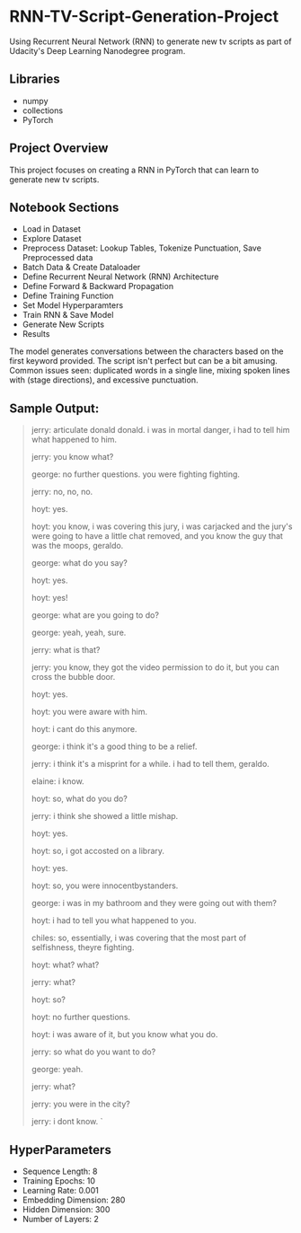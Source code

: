 # RNN-TV-Script-Generation-Project
Using Recurrent Neural Network (RNN)  to generate new tv scripts as part of Udacity's Deep Learning Nanodegree program.

## Libraries
- numpy
- collections
- PyTorch

## Project Overview
This project focuses on creating a RNN in PyTorch that can learn to generate new tv scripts.

## Notebook Sections
- Load in Dataset
- Explore Dataset
- Preprocess Dataset: Lookup Tables, Tokenize Punctuation, Save Preprocessed data
- Batch Data & Create Dataloader
- Define Recurrent Neural Network (RNN) Architecture
- Define Forward & Backward Propagation
- Define Training Function
- Set Model Hyperparamters
- Train RNN & Save Model
- Generate New Scripts
- Results

The model generates conversations between the characters based on the first keyword provided. The script isn't perfect but can be a bit amusing. Common issues seen: duplicated words in a single line, mixing spoken lines with (stage directions), and excessive punctuation.

## Sample Output:

> jerry: articulate donald donald. i was in mortal danger, i had to tell him what happened to him.
> 
> jerry: you know what? 
> 
> george: no further questions. you were fighting fighting.
> 
> jerry: no, no, no.
> 
> hoyt: yes.
> 
> hoyt: you know, i was covering this jury, i was carjacked and the jury's were going to have a little chat removed, and you know the guy that was the moops, geraldo.
> 
> george: what do you say?
> 
> hoyt: yes.
> 
> hoyt: yes!
> 
> george: what are you going to do?
> 
> george: yeah, yeah, sure.
> 
> jerry: what is that?
> 
> jerry: you know, they got the video permission to do it, but you can cross the bubble door.
> 
> hoyt: yes.
> 
> hoyt: you were aware with him.
> 
> hoyt: i cant do this anymore.
> 
> george: i think it's a good thing to be a relief.
> 
> jerry: i think it's a misprint for a while. i had to tell them, geraldo.
> 
> elaine: i know.
> 
> hoyt: so, what do you do?
> 
> jerry: i think she showed a little mishap.
> 
> hoyt: yes.
> 
> hoyt: so, i got accosted on a library.
> 
> hoyt: yes.
> 
> hoyt: so, you were innocentbystanders.
> 
> george: i was in my bathroom and they were going out with them?
> 
> hoyt: i had to tell you what happened to you.
> 
> chiles: so, essentially, i was covering that the most part of selfishness, theyre fighting.
> 
> hoyt: what? what?
> 
> jerry: what?
> 
> hoyt: so?
> 
> hoyt: no further questions.
> 
> hoyt: i was aware of it, but you know what you do.
> 
> jerry: so what do you want to do?
> 
> george: yeah.
> 
> jerry: what?
> 
> jerry: you were in the city?
> 
> jerry: i dont know. `

## HyperParameters 
- Sequence Length: 8
- Training Epochs: 10
- Learning Rate: 0.001
- Embedding Dimension: 280
- Hidden Dimension: 300
- Number of Layers: 2

